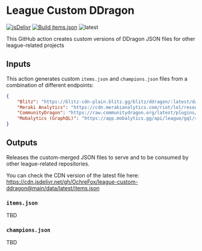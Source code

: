 # League Custom DDragon

[![jsDelivr](https://data.jsdelivr.com/v1/package/gh/OchreFox/league-custom-ddragon/badge)](https://www.jsdelivr.com/package/gh/OchreFox/league-custom-ddragon) [![Build items.json](https://github.com/OchreFox/league-custom-ddragon/actions/workflows/items.yml/badge.svg)](https://github.com/OchreFox/league-custom-ddragon/actions/workflows/items.yml) ![latest](https://img.shields.io/badge/dynamic/json?style=flat-square&logo=riotgames&color=informational&label=DDragon%20latest%20version&query=%24%5B0%5D&url=https%3A%2F%2Fddragon.leagueoflegends.com%2Fapi%2Fversions.json)

This GitHub action creates custom versions of DDragon JSON files for other league-related projects

## Inputs

This action generates custom `items.json` and `champions.json` files from a combination of different endpoints:

```json
{
    "Blitz": "https://blitz-cdn-plain.blitz.gg/blitz/ddragon/:latest/data/en_US/items.json",
    "Meraki Analytics": "https://cdn.merakianalytics.com/riot/lol/resources/latest/en-US/items.json",
    "CommunityDragon": "https://raw.communitydragon.org/latest/plugins/rcp-be-lol-game-data/global/default/v1/items.json",
    "Mobalytics (GraphQL)": "https://app.mobalytics.gg/api/league/gql/static/v1"
}
```

## Outputs

Releases the custom-merged JSON files to serve and to be consumed by other league-related repositories.

You can check the CDN version of the latest file here: <https://cdn.jsdelivr.net/gh/OchreFox/league-custom-ddragon@main/data/latest/items.json>

### `items.json`

TBD

### `champions.json`

TBD
